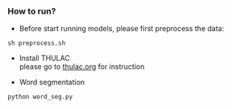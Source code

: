 ### How to run?

- Before start running models, please first preprocess the data:
```shell
sh preprocess.sh
```

- Install THULAC  
please go to [thulac.org](http://thulac.thunlp.org/) for instruction

- Word segmentation
```shell
python word_seg.py
```

